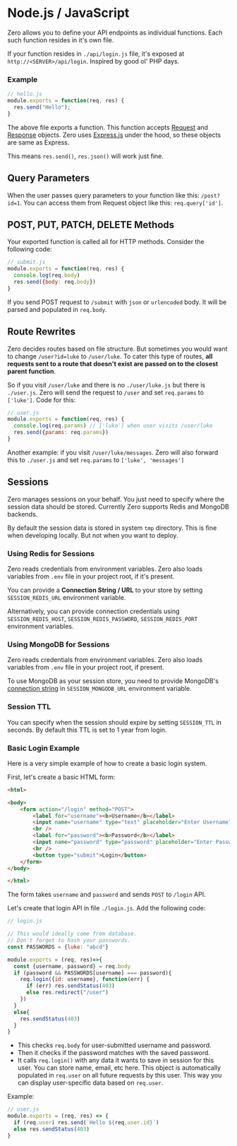 # Node.js / JavaScript

Zero allows you to define your API endpoints as individual functions. Each such function resides in it's own file.

If your function resides in `./api/login.js` file, it's exposed at `http://<SERVER>/api/login`. Inspired by good ol' PHP days.


### Example
```js
// hello.js
module.exports = function(req, res) {
  res.send("Hello");
}
```

The above file exports a function. This function accepts [Request](https://expressjs.com/en/4x/api.html#req) and [Response](https://expressjs.com/en/4x/api.html#res) objects. Zero uses [Express.js](https://expressjs.com/) under the hood, so these objects are same as Express.

This means `res.send()`, `res.json()` will work just fine.



## Query Parameters

When the user passes query parameters to your function like this: `/post?id=1`. You can access them from Request object like this: `req.query['id']`. 

## POST, PUT, PATCH, DELETE Methods

Your exported function is called all for HTTP methods. Consider the following code:

```js
// submit.js
module.exports = function(req, res) {
  console.log(req.body)
  res.send({body: req.body})
}
```

If you send POST request to `/submit` with `json` or `urlencoded` body. It will be parsed and populated in `req.body`.

## Route Rewrites
Zero decides routes based on file structure. But sometimes you would want to change `/user?id=luke` to `/user/luke`. To cater this type of routes, **all requests sent to a route that doesn't exist are passed on to the closest parent function**. 

So if you visit `/user/luke` and there is no `./user/luke.js` but there is `./user.js`. Zero will send the request to `/user` and set `req.params` to `['luke']`. Code for this:

```js
// user.js
module.exports = function(req, res) {
  console.log(req.params) // ['luke'] when user visits /user/luke
  res.send({params: req.params})
}
```

Another example: if you visit `/user/luke/messages`. Zero will also forward this to `./user.js` and set `req.params` to `['luke', 'messages']`

## Sessions
Zero manages sessions on your behalf. You just need to specify where the session data should be stored. Currently Zero supports Redis and MongoDB backends. 

By default the session data is stored in system `tmp` directory. This is fine when developing locally. But not when you want to deploy.

### Using Redis for Sessions
Zero reads credentials from environment variables. Zero also loads variables from `.env` file in your project root, if it's present.

You can provide a **Connection String / URL** to your store by setting `SESSION_REDIS_URL` environment variable. 

Alternatively, you can provide connection credentials using
 `SESSION_REDIS_HOST`, `SESSION_REDIS_PASSWORD`, `SESSION_REDIS_PORT` environment variables.


### Using MongoDB for Sessions
Zero reads credentials from environment variables. Zero also loads variables from `.env` file in your project root, if present.

To use MongoDB as your session store, you need to provide MongoDB's [connection string](https://docs.mongodb.com/manual/reference/connection-string/) in `SESSION_MONGODB_URL` environment variable.

### Session TTL
You can specify when the session should expire by setting `SESSION_TTL` in seconds. By default this TTL is set to 1 year from login.

### Basic Login Example

Here is a very simple example of how to create a basic login system.

First, let's create a basic HTML form:
```html
<html>

<body>
    <form action="/login" method="POST">
        <label for="username"><b>Username</b></label>
        <input name="username" type="text" placeholder="Enter Username" required />
        <br />
        <label for="password"><b>Password</b></label>
        <input name="password" type="password" placeholder="Enter Password" required />
        <br />
        <button type="submit">Login</button>
    </form>
</body>

</html>
```
The form takes `username` and `password` and sends `POST` to `/login` API.

Let's create that login API in file `./login.js`. Add the following code:

```js
// login.js

// This would ideally come from database.
// Don't forget to hash your passwords.
const PASSWORDS = {luke: "abcd"} 

module.exports = (req, res)=>{
  const {username, password} = req.body
  if (password && PASSWORDS[username] === password){
    req.login({id: username}, function(err) {
      if (err) res.sendStatus(403)
      else res.redirect("/user")
    })
  }
  else{
    res.sendStatus(403)
  }
}
```

- This checks `req.body` for user-submitted username and password. 
- Then it checks if the password matches with the saved password.
- It calls `req.login()` with any data it wants to save in session for this user. You can store name, email, etc here. This object is automatically populated in `req.user` on all future requests by this user. This way you can display user-specific data based on `req.user`.

Example:

```js
// user.js
module.exports = (req, res) => {
  if (req.user) res.send(`Hello ${req.user.id}`)
  else res.sendStatus(403)
}
```